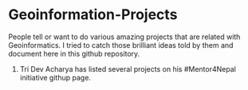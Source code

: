 # Geoinformation-Projects
People tell or want to do various amazing projects that are related with Geoinformatics. I tried to catch those brilliant ideas told by them and document here in this github repository.

1. Tri Dev Acharya has listed several projects on his #Mentor4Nepal initiative githup page.
